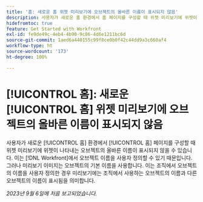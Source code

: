 ```yaml
---
title: '홈: 새로운 홈 위젯 미리보기에 오브젝트의 올바른 이름이 표시되지 않음'
description: 사용자가 새로운 홈 환경에서 홈 페이지를 구성할 때 위젯 미리보기에 위젯이 나타내는 오브젝트의 올바른 이름이 표시되지 않을 수 있습니다. 이는 Workfront에서 오브젝트 이름을 사용자 정의할 수 있기 때문입니다. 그러나 미리보기 이미지는 오브젝트의 기본 이름을 사용합니다. 이는 조직에서 오브젝트의 이름을 사용자 정의한 경우 미리보기에는 조직에서 사용하는 오브젝트의 이름과 다른 오브젝트의 이름이 표시됨을 의미합니다.
hidefromtoc: true
feature: Get Started with Workfront
exl-id: fe9de49c-4eb4-4b90-9c86-4d6e1211bc6d
source-git-commit: 1aed6a440155c99f8ce0b0f42c44dd9a3c660af4
workflow-type: ht
source-wordcount: '173'
ht-degree: 100%

---
```


# [!UICONTROL 홈]: 새로운 [!UICONTROL 홈] 위젯 미리보기에 오브젝트의 올바른 이름이 표시되지 않음

<!--valid issue; won't fix-->

사용자가 새로운 [!UICONTROL 홈] 환경에서 [!UICONTROL 홈] 페이지를 구성할 때 위젯 미리보기에 위젯이 나타내는 오브젝트의 올바른 이름이 표시되지 않을 수 있습니다. 이는 [!DNL Workfront]에서 오브젝트 이름을 사용자 정의할 수 있기 때문입니다. 그러나 미리보기 이미지는 오브젝트의 기본 이름을 사용합니다. 이는 조직에서 오브젝트의 이름을 사용자 정의한 경우 미리보기에는 조직에서 사용하는 오브젝트의 이름과 다른 오브젝트의 이름이 표시됨을 의미합니다.

_2023년 9월 6일에 처음 보고되었습니다._
